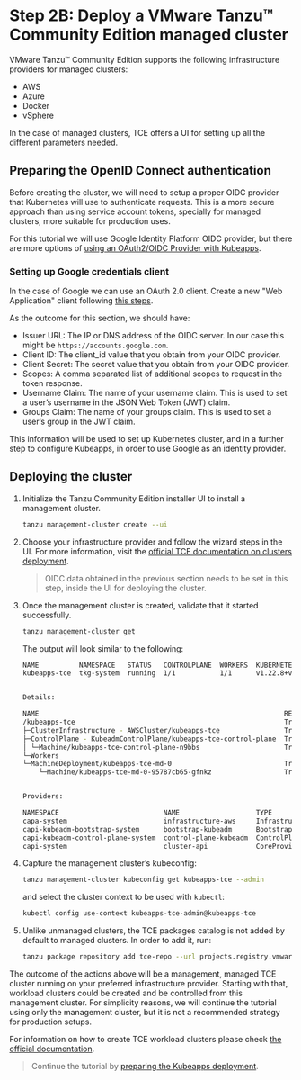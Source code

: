 # Step 2B: Deploy a VMware Tanzu™ Community Edition managed cluster

VMware Tanzu™ Community Edition supports the following infrastructure providers for managed clusters:

- AWS
- Azure
- Docker
- vSphere

In the case of managed clusters, TCE offers a UI for setting up all the different parameters needed.

## Preparing the OpenID Connect authentication

Before creating the cluster, we will need to setup a proper OIDC provider that Kubernetes will use to authenticate requests.
This is a more secure approach than using service account tokens, specially for managed clusters, more suitable for production uses.

For this tutorial we will use Google Identity Platform OIDC provider, but there are more options of [using an OAuth2/OIDC Provider with Kubeapps](/site/content/docs/latest/tutorials/using-an-OIDC-provider.md).

### Setting up Google credentials client

In the case of Google we can use an OAuth 2.0 client.
Create a new "Web Application" client following [this steps](https://support.google.com/cloud/answer/6158849?hl=en).

As the outcome for this section, we should have:

- Issuer URL: The IP or DNS address of the OIDC server. In our case this might be `https://accounts.google.com`.
- Client ID: The client_id value that you obtain from your OIDC provider.
- Client Secret: The secret value that you obtain from your OIDC provider.
- Scopes: A comma separated list of additional scopes to request in the token response.
- Username Claim: The name of your username claim. This is used to set a user’s username in the JSON Web Token (JWT) claim.
- Groups Claim: The name of your groups claim. This is used to set a user’s group in the JWT claim.

This information will be used to set up Kubernetes cluster, and in a further step to configure Kubeapps, in order to use Google as an identity provider.

## Deploying the cluster

1. Initialize the Tanzu Community Edition installer UI to install a management cluster.

    ```bash
    tanzu management-cluster create --ui
    ```

2. Choose your infrastructure provider and follow the wizard steps in the UI. For more information, visit the [official TCE documentation on clusters deployment](https://tanzucommunityedition.io/docs/v0.12/getting-started/#deploy-clusters).

    > OIDC data obtained in the previous section needs to be set in this step, inside the UI for deploying the cluster.

3. Once the management cluster is created, validate that it started successfully.

    ```bash
    tanzu management-cluster get
    ```

    The output will look similar to the following:

    ```bash
    NAME          NAMESPACE   STATUS   CONTROLPLANE  WORKERS  KUBERNETES        ROLES       PLAN  
    kubeapps-tce  tkg-system  running  1/1           1/1      v1.22.8+vmware.1  management  dev   


    Details:

    NAME                                                             READY  SEVERITY  REASON  SINCE  MESSAGE
    /kubeapps-tce                                                    True                     3m37s         
    ├─ClusterInfrastructure - AWSCluster/kubeapps-tce                True                     3m42s         
    ├─ControlPlane - KubeadmControlPlane/kubeapps-tce-control-plane  True                     3m37s         
    │ └─Machine/kubeapps-tce-control-plane-n9bbs                     True                     3m42s         
    └─Workers                                                                                               
    └─MachineDeployment/kubeapps-tce-md-0                            True                     3m54s         
        └─Machine/kubeapps-tce-md-0-95787cb65-gfnkz                  True                     3m42s         


    Providers:

    NAMESPACE                          NAME                   TYPE                    PROVIDERNAME  VERSION  WATCHNAMESPACE  
    capa-system                        infrastructure-aws     InfrastructureProvider  aws           v1.2.0                   
    capi-kubeadm-bootstrap-system      bootstrap-kubeadm      BootstrapProvider       kubeadm       v1.0.1                   
    capi-kubeadm-control-plane-system  control-plane-kubeadm  ControlPlaneProvider    kubeadm       v1.0.1                   
    capi-system                        cluster-api            CoreProvider            cluster-api   v1.0.1
    ```

4. Capture the management cluster’s kubeconfig:

    ```bash
    tanzu management-cluster kubeconfig get kubeapps-tce --admin
    ```

    and select the cluster context to be used with `kubectl`:

    ```bash
    kubectl config use-context kubeapps-tce-admin@kubeapps-tce
    ```

5. Unlike unmanaged clusters, the TCE packages catalog is not added by default to managed clusters. In order to add it, run:

    ```bash
    tanzu package repository add tce-repo --url projects.registry.vmware.com/tce/main:0.12.0 --namespace tanzu-package-repo-global
    ```

The outcome of the actions above will be a management, managed TCE cluster running on your preferred infrastructure provider. Starting with that, workload clusters could be created and be controlled from this management cluster. For simplicity reasons, we will continue the tutorial using only the management cluster, but it is not a recommended strategy for production setups.

For information on how to create TCE workload clusters please check [the official documentation](https://tanzucommunityedition.io/docs/v0.12/getting-started/#deploy-a-workload-cluster).

> Continue the tutorial by [preparing the Kubeapps deployment](./03-preparing-kubeapps-deployment.md).
